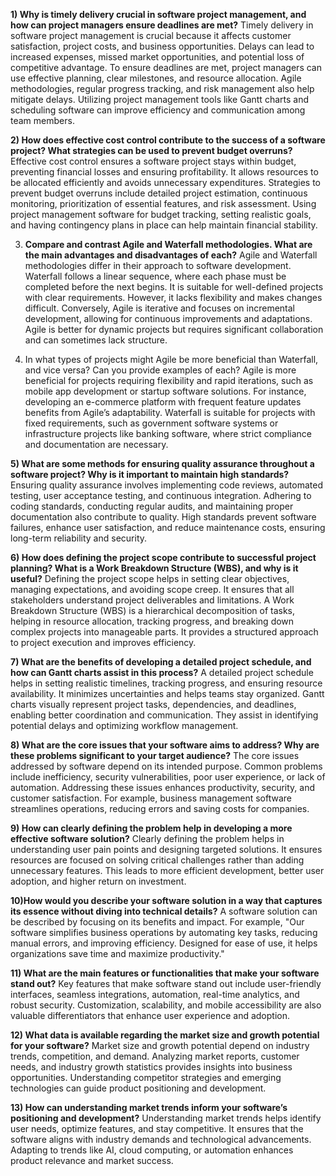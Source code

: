 **1) Why is timely delivery crucial in software project management, and how can project managers ensure deadlines are met?**
Timely delivery in software project management is crucial because it affects customer satisfaction, project costs, and business opportunities. Delays can lead to increased expenses, missed market opportunities, and potential loss of competitive advantage. To ensure deadlines are met, project managers can use effective planning, clear milestones, and resource allocation. Agile methodologies, regular progress tracking, and risk management also help mitigate delays. Utilizing project management tools like Gantt charts and scheduling software can improve efficiency and communication among team members.

**2) How does effective cost control contribute to the success of a software project? What strategies can be used to prevent budget overruns?**
Effective cost control ensures a software project stays within budget, preventing financial losses and ensuring profitability. It allows resources to be allocated efficiently and avoids unnecessary expenditures. Strategies to prevent budget overruns include detailed project estimation, continuous monitoring, prioritization of essential features, and risk assessment. Using project management software for budget tracking, setting realistic goals, and having contingency plans in place can help maintain financial stability.

3) **Compare and contrast Agile and Waterfall methodologies. What are the main advantages and disadvantages of each?**
Agile and Waterfall methodologies differ in their approach to software development. Waterfall follows a linear sequence, where each phase must be completed before the next begins. It is suitable for well-defined projects with clear requirements. However, it lacks flexibility and makes changes difficult. Conversely, Agile is iterative and focuses on incremental development, allowing for continuous improvements and adaptations. Agile is better for dynamic projects but requires significant collaboration and can sometimes lack structure.

4) In what types of projects might Agile be more beneficial than Waterfall, and vice versa? Can you provide examples of each?
Agile is more beneficial for projects requiring flexibility and rapid iterations, such as mobile app development or startup software solutions. For instance, developing an e-commerce platform with frequent feature updates benefits from Agile’s adaptability. Waterfall is suitable for projects with fixed requirements, such as government software systems or infrastructure projects like banking software, where strict compliance and documentation are necessary.

**5) What are some methods for ensuring quality assurance throughout a software project? Why is it important to maintain high standards?**
Ensuring quality assurance involves implementing code reviews, automated testing, user acceptance testing, and continuous integration. Adhering to coding standards, conducting regular audits, and maintaining proper documentation also contribute to quality. High standards prevent software failures, enhance user satisfaction, and reduce maintenance costs, ensuring long-term reliability and security.

**6) How does defining the project scope contribute to successful project planning? What is a Work Breakdown Structure (WBS), and why is it useful?**
Defining the project scope helps in setting clear objectives, managing expectations, and avoiding scope creep. It ensures that all stakeholders understand project deliverables and limitations. A Work Breakdown Structure (WBS) is a hierarchical decomposition of tasks, helping in resource allocation, tracking progress, and breaking down complex projects into manageable parts. It provides a structured approach to project execution and improves efficiency.

**7) What are the benefits of developing a detailed project schedule, and how can Gantt charts assist in this process?**
A detailed project schedule helps in setting realistic timelines, tracking progress, and ensuring resource availability. It minimizes uncertainties and helps teams stay organized. Gantt charts visually represent project tasks, dependencies, and deadlines, enabling better coordination and communication. They assist in identifying potential delays and optimizing workflow management.

**8) What are the core issues that your software aims to address? Why are these problems significant to your target audience?**
The core issues addressed by software depend on its intended purpose. Common problems include inefficiency, security vulnerabilities, poor user experience, or lack of automation. Addressing these issues enhances productivity, security, and customer satisfaction. For example, business management software streamlines operations, reducing errors and saving costs for companies.

**9) How can clearly defining the problem help in developing a more effective software solution?**
Clearly defining the problem helps in understanding user pain points and designing targeted solutions. It ensures resources are focused on solving critical challenges rather than adding unnecessary features. This leads to more efficient development, better user adoption, and higher return on investment.

**10)How would you describe your software solution in a way that captures its essence without diving into technical details?**
A software solution can be described by focusing on its benefits and impact. For example, "Our software simplifies business operations by automating key tasks, reducing manual errors, and improving efficiency. Designed for ease of use, it helps organizations save time and maximize productivity."

**11) What are the main features or functionalities that make your software stand out?**
Key features that make software stand out include user-friendly interfaces, seamless integrations, automation, real-time analytics, and robust security. Customization, scalability, and mobile accessibility are also valuable differentiators that enhance user experience and adoption.

**12) What data is available regarding the market size and growth potential for your software?**
Market size and growth potential depend on industry trends, competition, and demand. Analyzing market reports, customer needs, and industry growth statistics provides insights into business opportunities. Understanding competitor strategies and emerging technologies can guide product positioning and development.

**13) How can understanding market trends inform your software’s positioning and development?**
Understanding market trends helps identify user needs, optimize features, and stay competitive. It ensures that the software aligns with industry demands and technological advancements. Adapting to trends like AI, cloud computing, or automation enhances product relevance and market success.

